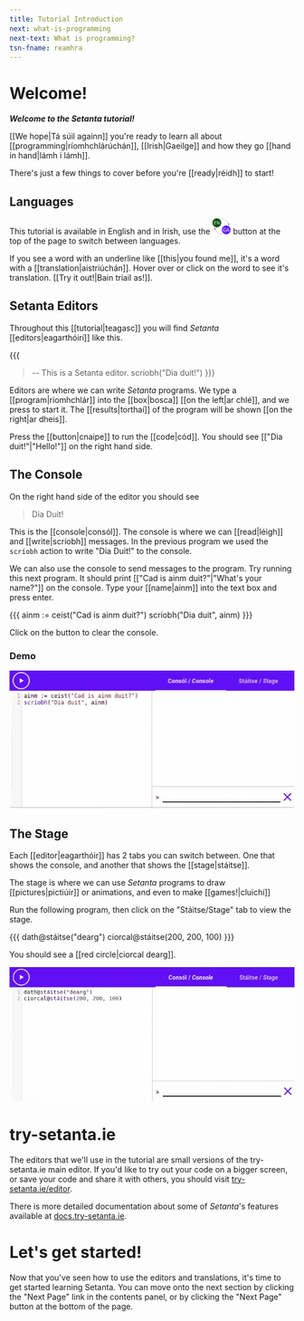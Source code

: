 ```yaml
---
title: Tutorial Introduction
next: what-is-programming
next-text: What is programming?
tsn-fname: reamhra
---
```


# Welcome!

**_Welcome to the *Setanta* tutorial!_**

[[We hope|Tá súil againn]] you're ready to learn all about [[programming|ríomhchlárúchán]], [[Irish|Gaeilge]] and how they go [[hand in hand|lámh i lámh]].

There's just a few things to cover before you're [[ready|réidh]] to start!

## Languages

This tutorial is available in English and in Irish, use the <img src="../translate-icon.svg"
style="height: 2em"/> button at the top of the page to switch between languages.

If you see a word with an underline like [[this|you found me]], it's a word with a
[[translation|aistriúchán]].
Hover over or click on the word to see it's translation. [[Try it out!|Bain triail as!]].

## Setanta Editors

Throughout this [[tutorial|teagasc]] you will find *Setanta* [[editors|eagarthóirí]] like this.

{{{
>-- This is a Setanta editor.
scríobh("Dia duit!")
}}}

Editors are where we can write *Setanta* programs. We type a [[program|ríomhchlár]] into the [[box|bosca]] [[on the left|ar chlé]], and we press <iron-icon class="play" icon="av:play-arrow"></iron-icon> to start it.
The [[results|torthaí]] of the program will be shown [[on the right|ar dheis]].

Press the <iron-icon class="play" icon="av:play-arrow"></iron-icon> [[button|cnaipe]] to run the [[code|cód]].
You should see [["Dia duit!"|&quot;Hello!&quot;]] on the right hand side.

## The Console

On the right hand side of the editor you should see

> Dia Duit!

This is the [[console|consól]]. The console is where we can [[read|léigh]] and [[write|scríobh]] messages. In the previous program we used the `scríobh` action to write "Dia Duit!" to the console.

We can also use the console to send messages to the program. Try running this next program. It should print [["Cad is ainm duit?"|&quot;What's your name?&quot;]] on the console. Type your [[name|ainm]] into the text box and press enter.

{{{
ainm := ceist("Cad is ainm duit?")
scríobh("Dia duit", ainm)
}}}

Click on the <iron-icon class="clear" icon="icons:clear"></iron-icon> button to clear the console.

### Demo 

![Entering your name](assets/intro-name.gif)

## The Stage

Each [[editor|eagarthóir]] has 2 tabs you can switch between. One that shows the console, and another that shows the [[stage|stáitse]].

The stage is where we can use *Setanta* programs to draw [[pictures|pictiúir]] or animations, and even to make [[games!|cluichí]]

Run the following program, then click on the "Stáitse/Stage" tab to view the stage.

{{{
dath@stáitse("dearg")
ciorcal@stáitse(200, 200, 100)
}}}

You should see a [[red circle|ciorcal dearg]].

![Red Circle](assets/circle-red.gif)

# try-setanta.ie

The editors that we'll use in the tutorial are small versions of the try-setanta.ie main editor. If you'd like to try out your code on a bigger screen, or save your code and share it with others, you should visit [try-setanta.ie/editor](https://try-setanta.ie/editor).

There is more detailed documentation about some of *Setanta*'s features available at
[docs.try-setanta.ie](https://docs.try-setanta.ie).

# Let's get started!

Now that you've seen how to use the editors and translations, it's time to get started learning Setanta. You can move onto the next section by clicking the "Next Page" link in the contents panel, or by clicking the "Next Page" button at the bottom of the page.
